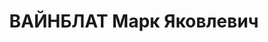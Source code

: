 ---
title: ВАЙНБЛАТ Марк Яковлевич
description: автор книги Хозрасчет и проверка рублем на предприятии. Опыт Электрозавода
  (Москва) М-Л Техника управления 1931г., вероятно, он же директор ГРЭС в Новомосковске
---